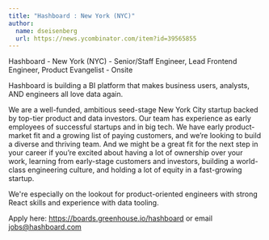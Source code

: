 ```yaml
---
title: "Hashboard : New York (NYC)"
author:
  name: dseisenberg
  url: https://news.ycombinator.com/item?id=39565855
---
```

Hashboard - New York (NYC) - Senior&#x2F;Staff Engineer, Lead Frontend Engineer, Product Evangelist - Onsite

Hashboard is building a BI platform that makes business users, analysts, AND engineers all love data again.

We are a well-funded, ambitious seed-stage New York City startup backed by top-tier product and data investors. Our team has experience as early employees of successful startups and in big tech. We have early product-market fit and a growing list of paying customers, and we’re looking to build a diverse and thriving team. And we might be a great fit for the next step in your career if you’re excited about having a lot of ownership over your work, learning from early-stage customers and investors, building a world-class engineering culture, and holding a lot of equity in a fast-growing startup.

We&#x27;re especially on the lookout for product-oriented engineers with strong React skills and experience with data tooling.

Apply here: <a href="https:&#x2F;&#x2F;boards.greenhouse.io&#x2F;hashboard" rel="nofollow">https:&#x2F;&#x2F;boards.greenhouse.io&#x2F;hashboard</a> or email jobs@hashboard.com
